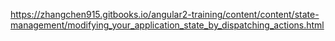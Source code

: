 https://zhangchen915.gitbooks.io/angular2-training/content/content/state-management/modifying_your_application_state_by_dispatching_actions.html